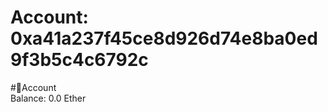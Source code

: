 
Account: 0xa41a237f45ce8d926d74e8ba0ed9f3b5c4c6792c
===================================================
  
#📜Account  
Balance: 0.0 Ether